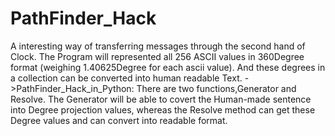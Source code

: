 # PathFinder_Hack
A interesting way of transferring messages through the second hand of Clock. 
The Program will represented all 256 ASCII values in 360Degree format (weighing 1.40625Degree for each ascii value).
And these degrees in a collection can be converted into human readable Text.
->PathFinder_Hack_in_Python:
  There are two functions,Generator and Resolve. The Generator will be able to covert the Human-made sentence into Degree 
  projection values, whereas the Resolve method can get these Degree values and can convert into readable format.   
